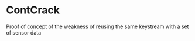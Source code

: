 # ContCrack
Proof of concept of the weakness of reusing the same keystream with a set of sensor data
